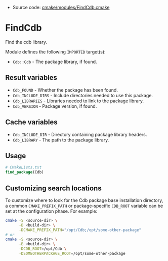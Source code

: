 <!-- This is auto-generated file. -->
* Source code: [cmake/modules/FindCdb.cmake](https://github.com/petk/php-build-system/blob/master/cmake/cmake/modules/FindCdb.cmake)

# FindCdb

Find the cdb library.

Module defines the following `IMPORTED` target(s):

* `Cdb::Cdb` - The package library, if found.

## Result variables

* `Cdb_FOUND` - Whether the package has been found.
* `Cdb_INCLUDE_DIRS` - Include directories needed to use this package.
* `Cdb_LIBRARIES` - Libraries needed to link to the package library.
* `Cdb_VERSION` - Package version, if found.

## Cache variables

* `Cdb_INCLUDE_DIR` - Directory containing package library headers.
* `Cdb_LIBRARY` - The path to the package library.

## Usage

```cmake
# CMakeLists.txt
find_package(Cdb)
```

## Customizing search locations

To customize where to look for the Cdb package base
installation directory, a common `CMAKE_PREFIX_PATH` or
package-specific `CDB_ROOT` variable can be set at
the configuration phase. For example:

```sh
cmake -S <source-dir> \
      -B <build-dir> \
      -DCMAKE_PREFIX_PATH="/opt/Cdb;/opt/some-other-package"
# or
cmake -S <source-dir> \
      -B <build-dir> \
      -DCDB_ROOT=/opt/Cdb \
      -DSOMEOTHERPACKAGE_ROOT=/opt/some-other-package
```
